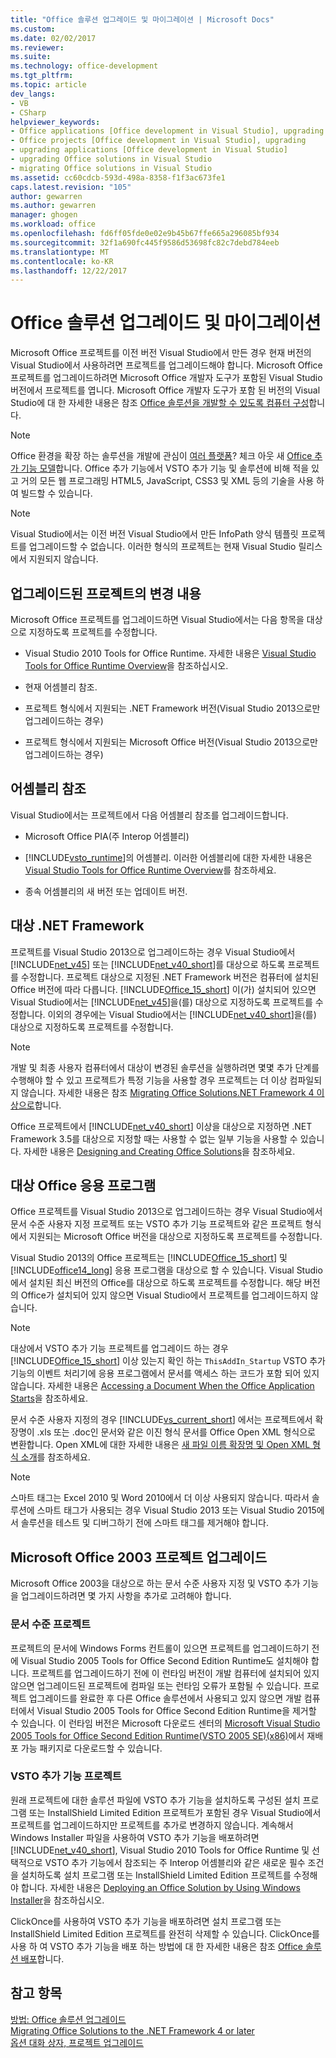 ```yaml
---
title: "Office 솔루션 업그레이드 및 마이그레이션 | Microsoft Docs"
ms.custom: 
ms.date: 02/02/2017
ms.reviewer: 
ms.suite: 
ms.technology: office-development
ms.tgt_pltfrm: 
ms.topic: article
dev_langs:
- VB
- CSharp
helpviewer_keywords:
- Office applications [Office development in Visual Studio], upgrading
- Office projects [Office development in Visual Studio], upgrading
- upgrading applications [Office development in Visual Studio]
- upgrading Office solutions in Visual Studio
- migrating Office solutions in Visual Studio
ms.assetid: cc60cdcb-593d-498a-8358-f1f3ac673fe1
caps.latest.revision: "105"
author: gewarren
ms.author: gewarren
manager: ghogen
ms.workload: office
ms.openlocfilehash: fd6ff05fde0e02e9b45b67ffe665a296085bf934
ms.sourcegitcommit: 32f1a690fc445f9586d53698fc82c7debd784eeb
ms.translationtype: MT
ms.contentlocale: ko-KR
ms.lasthandoff: 12/22/2017
---
```

# <a name="upgrading-and-migrating-office-solutions"></a>Office 솔루션 업그레이드 및 마이그레이션
  Microsoft Office 프로젝트를 이전 버전 Visual Studio에서 만든 경우 현재 버전의 Visual Studio에서 사용하려면 프로젝트를 업그레이드해야 합니다. Microsoft Office 프로젝트를 업그레이드하려면 Microsoft Office 개발자 도구가 포함된 Visual Studio 버전에서 프로젝트를 엽니다. Microsoft Office 개발자 도구가 포함 된 버전의 Visual Studio에 대 한 자세한 내용은 참조 [Office 솔루션을 개발할 수 있도록 컴퓨터 구성](../vsto/configuring-a-computer-to-develop-office-solutions.md)합니다.  
  
> [!NOTE]  
>  Office 환경을 확장 하는 솔루션을 개발에 관심이 [여러 플랫폼](https://dev.office.com/add-in-availability)? 체크 아웃 새 [Office 추가 기능 모델](https://dev.office.com/docs/add-ins/overview/office-add-ins)합니다. Office 추가 기능에서 VSTO 추가 기능 및 솔루션에 비해 적을 있고 거의 모든 웹 프로그래밍 HTML5, JavaScript, CSS3 및 XML 등의 기술을 사용 하 여 빌드할 수 있습니다.  
  
> [!NOTE]  
>  Visual Studio에서는 이전 버전 Visual Studio에서 만든 InfoPath 양식 템플릿 프로젝트를 업그레이드할 수 없습니다. 이러한 형식의 프로젝트는 현재 Visual Studio 릴리스에서 지원되지 않습니다.  
  
## <a name="changes-to-upgraded-projects"></a>업그레이드된 프로젝트의 변경 내용  
 Microsoft Office 프로젝트를 업그레이드하면 Visual Studio에서는 다음 항목을 대상으로 지정하도록 프로젝트를 수정합니다.  
  
-   Visual Studio 2010 Tools for Office Runtime. 자세한 내용은 [Visual Studio Tools for Office Runtime Overview](../vsto/visual-studio-tools-for-office-runtime-overview.md)을 참조하십시오.  
  
-   현재 어셈블리 참조.  
  
-   프로젝트 형식에서 지원되는 .NET Framework 버전(Visual Studio 2013으로만 업그레이드하는 경우)  
  
-   프로젝트 형식에서 지원되는 Microsoft Office 버전(Visual Studio 2013으로만 업그레이드하는 경우)  
  
## <a name="assembly-references"></a>어셈블리 참조  
 Visual Studio에서는 프로젝트에서 다음 어셈블리 참조를 업그레이드합니다.  
  
-   Microsoft Office PIA(주 Interop 어셈블리)  
  
-   [!INCLUDE[vsto_runtime](../vsto/includes/vsto-runtime-md.md)]의 어셈블리. 이러한 어셈블리에 대한 자세한 내용은 [Visual Studio Tools for Office Runtime Overview](../vsto/visual-studio-tools-for-office-runtime-overview.md)를 참조하세요.  
  
-   종속 어셈블리의 새 버전 또는 업데이트 버전.  
  
## <a name="targeted-net-framework"></a>대상 .NET Framework  
 프로젝트를 Visual Studio 2013으로 업그레이드하는 경우 Visual Studio에서 [!INCLUDE[net_v45](../vsto/includes/net-v45-md.md)] 또는 [!INCLUDE[net_v40_short](../sharepoint/includes/net-v40-short-md.md)]를 대상으로 하도록 프로젝트를 수정합니다. 프로젝트 대상으로 지정된 .NET Framework 버전은 컴퓨터에 설치된 Office 버전에 따라 다릅니다. [!INCLUDE[Office_15_short](../vsto/includes/office-15-short-md.md)] 이(가) 설치되어 있으면 Visual Studio에서는 [!INCLUDE[net_v45](../vsto/includes/net-v45-md.md)]을(를) 대상으로 지정하도록 프로젝트를 수정합니다. 이외의 경우에는 Visual Studio에서는 [!INCLUDE[net_v40_short](../sharepoint/includes/net-v40-short-md.md)]을(를) 대상으로 지정하도록 프로젝트를 수정합니다.  
  
> [!NOTE]  
>  개발 및 최종 사용자 컴퓨터에서 대상이 변경된 솔루션을 실행하려면 몇몇 추가 단계를 수행해야 할 수 있고 프로젝트가 특정 기능을 사용할 경우 프로젝트는 더 이상 컴파일되지 않습니다. 자세한 내용은 참조 [Migrating Office Solutions.NET Framework 4 이상으로](../vsto/migrating-office-solutions-to-the-dotnet-framework-4-or-later.md)합니다.  
  
 Office 프로젝트에서 [!INCLUDE[net_v40_short](../sharepoint/includes/net-v40-short-md.md)] 이상을 대상으로 지정하면 .NET Framework 3.5를 대상으로 지정할 때는 사용할 수 없는 일부 기능을 사용할 수 있습니다. 자세한 내용은 [Designing and Creating Office Solutions](../vsto/designing-and-creating-office-solutions.md)을 참조하세요.  
  
## <a name="targeted-office-application"></a>대상 Office 응용 프로그램  
 Office 프로젝트를 Visual Studio 2013으로 업그레이드하는 경우 Visual Studio에서 문서 수준 사용자 지정 프로젝트 또는 VSTO 추가 기능 프로젝트와 같은 프로젝트 형식에서 지원되는 Microsoft Office 버전을 대상으로 지정하도록 프로젝트를 수정합니다.  
  
 Visual Studio 2013의 Office 프로젝트는 [!INCLUDE[Office_15_short](../vsto/includes/office-15-short-md.md)] 및 [!INCLUDE[office14_long](../vsto/includes/office14-long-md.md)] 응용 프로그램을 대상으로 할 수 있습니다. Visual Studio에서 설치된 최신 버전의 Office를 대상으로 하도록 프로젝트를 수정합니다. 해당 버전의 Office가 설치되어 있지 않으면 Visual Studio에서 프로젝트를 업그레이드하지 않습니다.  
  
> [!NOTE]  
>  대상에서 VSTO 추가 기능 프로젝트를 업그레이드 하는 경우 [!INCLUDE[Office_15_short](../vsto/includes/office-15-short-md.md)] 이상 있는지 확인 하는 `ThisAddIn_Startup` VSTO 추가 기능의 이벤트 처리기에 응용 프로그램에서 문서를 액세스 하는 코드가 포함 되어 있지 않습니다. 자세한 내용은 [Accessing a Document When the Office Application Starts](../vsto/programming-vsto-add-ins.md#AccessingDocuments)을 참조하세요.  
  
 문서 수준 사용자 지정의 경우 [!INCLUDE[vs_current_short](../sharepoint/includes/vs-current-short-md.md)] 에서는 프로젝트에서 확장명이 .xls 또는 .doc인 문서와 같은 이진 형식 문서를 Office Open XML 형식으로 변환합니다. Open XML에 대한 자세한 내용은 [새 파일 이름 확장명 및 Open XML 형식 소개](https://support.office.com/en-nz/article/Introduction-to-new-file-name-extensions-eca81dcb-5626-4e5b-8362-524d13ae4ec1)를 참조하세요.  
  
> [!NOTE]  
>  스마트 태그는 Excel 2010 및 Word 2010에서 더 이상 사용되지 않습니다. 따라서 솔루션에 스마트 태그가 사용되는 경우 Visual Studio 2013 또는 Visual Studio 2015에서 솔루션을 테스트 및 디버그하기 전에 스마트 태그를 제거해야 합니다.  
  
## <a name="upgrading-microsoft-office-2003-projects"></a>Microsoft Office 2003 프로젝트 업그레이드  
 Microsoft Office 2003을 대상으로 하는 문서 수준 사용자 지정 및 VSTO 추가 기능을 업그레이드하려면 몇 가지 사항을 추가로 고려해야 합니다.  
  
### <a name="document-level-projects"></a>문서 수준 프로젝트  
 프로젝트의 문서에 Windows Forms 컨트롤이 있으면 프로젝트를 업그레이드하기 전에 Visual Studio 2005 Tools for Office Second Edition Runtime도 설치해야 합니다. 프로젝트를 업그레이드하기 전에 이 런타임 버전이 개발 컴퓨터에 설치되어 있지 않으면 업그레이드된 프로젝트에 컴파일 또는 런타임 오류가 포함될 수 있습니다. 프로젝트 업그레이드를 완료한 후 다른 Office 솔루션에서 사용되고 있지 않으면 개발 컴퓨터에서 Visual Studio 2005 Tools for Office Second Edition Runtime을 제거할 수 있습니다. 이 런타임 버전은 Microsoft 다운로드 센터의 [Microsoft Visual Studio 2005 Tools for Office Second Edition Runtime(VSTO 2005 SE)(x86)](http://go.microsoft.com/fwlink/?linkid=49612)에서 재배포 가능 패키지로 다운로드할 수 있습니다.  
  
### <a name="vsto-add-in-projects"></a>VSTO 추가 기능 프로젝트  
 원래 프로젝트에 대한 솔루션 파일에 VSTO 추가 기능을 설치하도록 구성된 설치 프로그램 또는 InstallShield Limited Edition 프로젝트가 포함된 경우 Visual Studio에서 프로젝트를 업그레이드하지만 프로젝트를 추가로 변경하지 않습니다. 계속해서 Windows Installer 파일을 사용하여 VSTO 추가 기능을 배포하려면 [!INCLUDE[net_v40_short](../sharepoint/includes/net-v40-short-md.md)], Visual Studio 2010 Tools for Office Runtime 및 선택적으로 VSTO 추가 기능에서 참조되는 주 Interop 어셈블리와 같은 새로운 필수 조건을 설치하도록 설치 프로그램 또는 InstallShield Limited Edition 프로젝트를 수정해야 합니다. 자세한 내용은 [Deploying an Office Solution by Using Windows Installer](../vsto/deploying-an-office-solution-by-using-windows-installer.md)을 참조하십시오.  
  
 ClickOnce를 사용하여 VSTO 추가 기능을 배포하려면 설치 프로그램 또는 InstallShield Limited Edition 프로젝트를 완전히 삭제할 수 있습니다. ClickOnce를 사용 하 여 VSTO 추가 기능을 배포 하는 방법에 대 한 자세한 내용은 참조 [Office 솔루션 배포](../vsto/deploying-an-office-solution.md)합니다.  
  
## <a name="see-also"></a>참고 항목  
 [방법: Office 솔루션 업그레이드](http://msdn.microsoft.com/en-us/a269e539-b717-4680-a568-2152b070347e)   
 [Migrating Office Solutions to the .NET Framework 4 or later](../vsto/migrating-office-solutions-to-the-dotnet-framework-4-or-later.md)   
 [옵션 대화 상자, 프로젝트 업그레이드](../vsto/project-upgrade-options-dialog-box.md)  
  
  